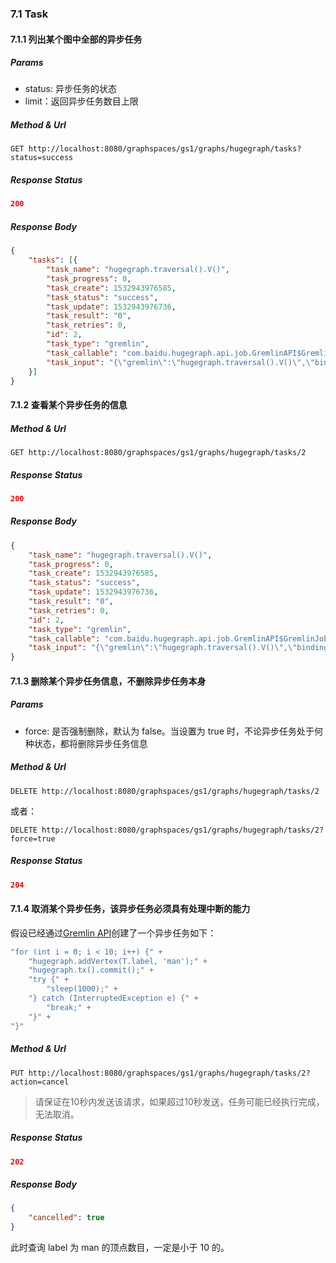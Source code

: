 ### 7.1 Task

#### 7.1.1 列出某个图中全部的异步任务

##### Params

- status: 异步任务的状态
- limit：返回异步任务数目上限

##### Method & Url

```
GET http://localhost:8080/graphspaces/gs1/graphs/hugegraph/tasks?status=success
```

##### Response Status

```json
200
```

##### Response Body

```json
{
	"tasks": [{
		"task_name": "hugegraph.traversal().V()",
		"task_progress": 0,
		"task_create": 1532943976585,
		"task_status": "success",
		"task_update": 1532943976736,
		"task_result": "0",
		"task_retries": 0,
		"id": 2,
		"task_type": "gremlin",
		"task_callable": "com.baidu.hugegraph.api.job.GremlinAPI$GremlinJob",
		"task_input": "{\"gremlin\":\"hugegraph.traversal().V()\",\"bindings\":{},\"language\":\"gremlin-groovy\",\"aliases\":{\"hugegraph\":\"graph\"}}"
	}]
}
```

#### 7.1.2 查看某个异步任务的信息

##### Method & Url

```
GET http://localhost:8080/graphspaces/gs1/graphs/hugegraph/tasks/2
```

##### Response Status

```json
200
```

##### Response Body

```json
{
	"task_name": "hugegraph.traversal().V()",
	"task_progress": 0,
	"task_create": 1532943976585,
	"task_status": "success",
	"task_update": 1532943976736,
	"task_result": "0",
	"task_retries": 0,
	"id": 2,
	"task_type": "gremlin",
	"task_callable": "com.baidu.hugegraph.api.job.GremlinAPI$GremlinJob",
	"task_input": "{\"gremlin\":\"hugegraph.traversal().V()\",\"bindings\":{},\"language\":\"gremlin-groovy\",\"aliases\":{\"hugegraph\":\"graph\"}}"
}
```

#### 7.1.3 删除某个异步任务信息，**不删除异步任务本身**

##### Params

- force: 是否强制删除，默认为 false。当设置为 true 时，不论异步任务处于何种状态，都将删除异步任务信息

##### Method & Url

```
DELETE http://localhost:8080/graphspaces/gs1/graphs/hugegraph/tasks/2
```
或者：
```
DELETE http://localhost:8080/graphspaces/gs1/graphs/hugegraph/tasks/2?force=true
```

##### Response Status

```json
204
```

#### 7.1.4 取消某个异步任务，**该异步任务必须具有处理中断的能力**

假设已经通过[Gremlin API](gremlin.md)创建了一个异步任务如下：

```groovy
"for (int i = 0; i < 10; i++) {" +
    "hugegraph.addVertex(T.label, 'man');" +
    "hugegraph.tx().commit();" +
    "try {" +
        "sleep(1000);" +
    "} catch (InterruptedException e) {" +
        "break;" +
    "}" +
"}"
```

##### Method & Url

```
PUT http://localhost:8080/graphspaces/gs1/graphs/hugegraph/tasks/2?action=cancel
```

> 请保证在10秒内发送该请求，如果超过10秒发送，任务可能已经执行完成，无法取消。

##### Response Status

```json
202
```

##### Response Body

```json
{
    "cancelled": true
}
```

此时查询 label 为 man 的顶点数目，一定是小于 10 的。
